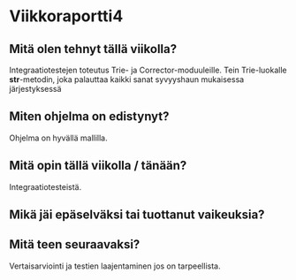 # Viikkoraportti4

## Mitä olen tehnyt tällä viikolla?
Integraatiotestejen toteutus Trie- ja Corrector-moduuleille. Tein Trie-luokalle __str__-metodin, joka palauttaa kaikki sanat syvyyshaun mukaisessa järjestyksessä 

## Miten ohjelma on edistynyt?
Ohjelma on hyvällä mallilla.

## Mitä opin tällä viikolla / tänään?
Integraatiotesteistä.

## Mikä jäi epäselväksi tai tuottanut vaikeuksia?

## Mitä teen seuraavaksi?
Vertaisarviointi ja testien laajentaminen jos on tarpeellista.
